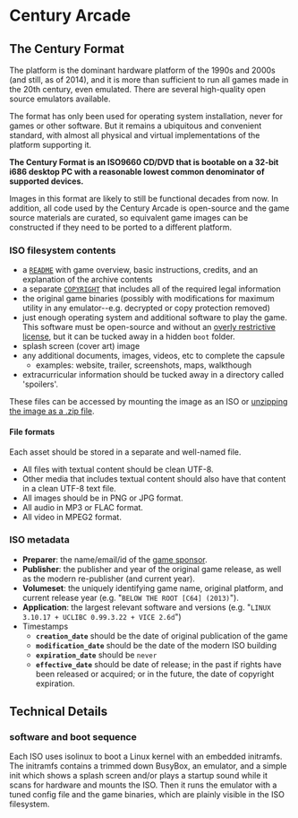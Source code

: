 # Century Arcade

## The Century Format

The platform is the dominant hardware platform of the 1990s and 2000s (and
still, as of 2014), and it is more than sufficient to run all games made in the
20th century, even emulated.  There are several high-quality open source
emulators available.

The format has only been used for operating system installation, never for
games or other software.  But it remains a ubiquitous and convenient standard,
with almost all physical and virtual implementations of the platform supporting
it.

**The Century Format is an ISO9660 CD/DVD that is bootable on a 32-bit i686
desktop PC with a reasonable lowest common denominator of supported devices.**

Images in this format are likely to still be functional decades from now.  In
addition, all code used by the Century Arcade is open-source and the game
source materials are curated, so equivalent game images can be constructed if
they need to be ported to a different platform.

### ISO filesystem contents

   * a [`README`](readme.html) with game overview, basic instructions, credits, and an explanation of the archive contents
   * a separate [`COPYRIGHT`](copyright.html) that includes all of the required legal information
   * the original game binaries (possibly with modifications for maximum utility in any emulator--e.g. decrypted or copy protection removed)
   * just enough operating system and additional software to play
the game.  This software must be open-source and without an [overly restrictive license](http://mamedev.org/legal.html), but it can be tucked away in a hidden `boot` folder.
   * splash screen (cover art) image
   * any additional documents, images, videos, etc to complete the capsule
      - examples:  website, trailer, screenshots, maps, walkthough
   * extracurricular information should be tucked away in a directory called 'spoilers'.

These files can be accessed by mounting the image as an ISO or [unzipping the
image as a .zip file](https://github.com/century-arcade/src/tree/master/tools/mkizo).

#### File formats

Each asset should be stored in a separate and well-named file.

   * All files with textual content should be clean UTF-8.
   * Other media that includes textual content should also have that content in a clean UTF-8 text file.
   * All images should be in PNG or JPG format.
   * All audio in MP3 or FLAC format.
   * All video in MPEG2 format.

### ISO metadata

* **Preparer**: the name/email/id of the [game sponsor](/sponsor).
* **Publisher**: the publisher and year of the original game release, as well as the modern re-publisher (and current year).
* **Volumeset**: the uniquely identifying game name, original platform, and current release year (e.g. "`BELOW THE ROOT [C64] (2013)`").
* **Application**: the largest relevant software and versions (e.g. "`LINUX
 3.10.17 + UCLIBC 0.99.3.22 + VICE 2.6d`")
* Timestamps
    * **`creation_date`** should be the date of original publication of the game
    * **`modification_date`** should be the date of the modern ISO building
    * **`expiration_date`** should be `never`
    * **`effective_date`** should be date of release; in the past if rights have been released or acquired; or in the future, the date of copyright expiration.

## Technical Details

### software and boot sequence

Each ISO uses isolinux to boot a Linux kernel with an embedded initramfs.  The
initramfs contains a trimmed down BusyBox, an emulator, and a simple init which
shows a splash screen and/or plays a startup sound while it scans for hardware
and mounts the ISO.  Then it runs the emulator with a tuned config file and the
game binaries, which are plainly visible in the ISO filesystem.


